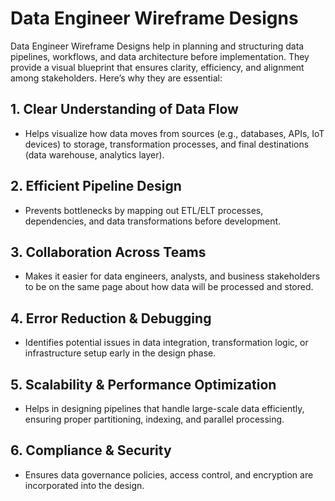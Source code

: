 # Data Engineer Wireframe Designs

Data Engineer Wireframe Designs help in planning and structuring data pipelines, workflows, and data architecture before implementation. They provide a visual blueprint that ensures clarity, efficiency, and alignment among stakeholders. Here’s why they are essential:

## 1. Clear Understanding of Data Flow
+ Helps visualize how data moves from sources (e.g., databases, APIs, IoT devices) to storage, transformation processes, and final destinations (data warehouse, analytics layer).
## 2. Efficient Pipeline Design
+ Prevents bottlenecks by mapping out ETL/ELT processes, dependencies, and data transformations before development.
## 3. Collaboration Across Teams
+ Makes it easier for data engineers, analysts, and business stakeholders to be on the same page about how data will be processed and stored.
## 4. Error Reduction & Debugging
+ Identifies potential issues in data integration, transformation logic, or infrastructure setup early in the design phase.
## 5. Scalability & Performance Optimization
+ Helps in designing pipelines that handle large-scale data efficiently, ensuring proper partitioning, indexing, and parallel processing.
## 6. Compliance & Security
+ Ensures data governance policies, access control, and encryption are incorporated into the design.
